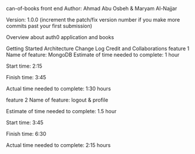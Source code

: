 can-of-books front end
Author: Ahmad Abu Osbeh & Maryam Al-Najjar

Version: 1.0.0 (increment the patch/fix version number if you make more commits past your first submission)

Overview
about auth0 application and books

Getting Started
Architecture
Change Log
Credit and Collaborations
feature 1
Name of feature: 
MongoDB
Estimate of time needed to complete: 1 hour

Start time: 2:15

Finish time: 3:45

Actual time needed to complete: 1:30 hours

feature 2
Name of feature: logout & profile

Estimate of time needed to complete: 1.5 hour

Start time: 3:45

Finish time: 6:30

Actual time needed to complete: 2:15 hours
